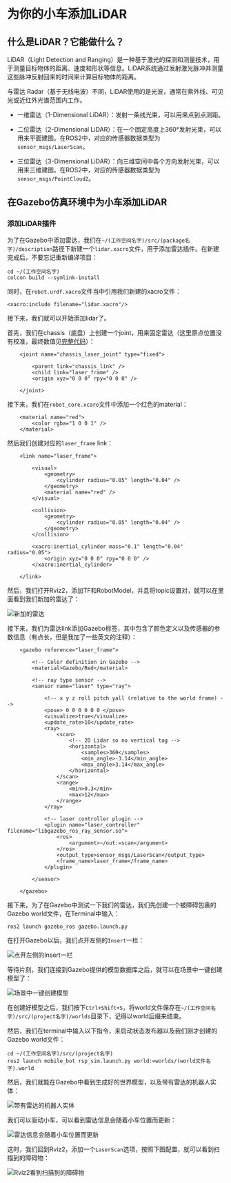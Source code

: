 # 为你的小车添加LiDAR

## 什么是LiDAR？它能做什么？

LiDAR（Light Detection and Ranging）是一种基于激光的探测和测量技术，用于测量目标物体的距离、速度和形状等信息。LiDAR系统通过发射激光脉冲并测量这些脉冲反射回来的时间来计算目标物体的距离。

与雷达 Radar（基于无线电波）不同，LiDAR使用的是光波，通常在紫外线、可见光或近红外光谱范围内工作。

- 一维雷达（1-Dimensional LiDAR）：发射一条线光束，可以用来点到点测距。

- 二位雷达（2-Dimensional LiDAR）：在一个固定高度上360°发射光束，可以用来平面建图。在ROS2中，对应的传感器数据类型为`sensor_msgs/LaserScan`。

- 三位雷达（3-Dimensional LiDAR）：向三维空间中各个方向发射光束，可以用来三维建图。在ROS2中，对应的传感器数据类型为`sensor_msgs/PointCloud2`。

## 在Gazebo仿真环境中为小车添加LiDAR

### 添加LiDAR插件

为了在Gazebo中添加雷达，我们在`~/(工作空间名字)/src/(package名字)/description`路径下新建一个`lidar.xacro`文件，用于添加雷达插件。在新建完成后，不要忘记重新编译项目：

```
cd ~/(工作空间名字)
colcon build --symlink-install
```

同时，在`robot.urdf.xacro`文件当中引用我们新建的xacro文件：

`<xacro:include filename="lidar.xacro"/>`

接下来，我们就可以开始添加lidar了。

首先，我们在chassis（底盘）上创建一个joint，用来固定雷达（这里原点位置没有校准，最终数值见[完整代码](https://github.com/NUSShao/mobile_bot/blob/main/description/lidar.xacro)）：

```
    <joint name="chassis_laser_joint" type="fixed">

        <parent link="chassis_link" />
        <child link="laser_frame" />
        <origin xyz="0 0 0" rpy="0 0 0" />

    </joint>
```

接下来，我们在`robot_core.xcaro`文件中添加一个红色的material：

```
    <material name="red">
        <color rgba="1 0 0 1" />
    </material>
```

然后我们创建对应的`laser_frame` link：

```
    <link name="laser_frame">

        <visual>
            <geometry>
                <cylinder radius="0.05" length="0.04" />
            </geometry>
            <material name="red" />
        </visual>

        <collision>
            <geometry>
                <cylinder radius="0.05" length="0.04" />
            </geometry>
        </collision>

        <xacro:inertial_cylinder mass="0.1" length="0.04" radius="0.05">
            <origin xyz="0 0 0" rpy="0 0 0" />
        </xacro:inertial_cylinder>

    </link>
```

然后，我们打开Rviz2，添加TF和RobotModel，并且将topic设置对，就可以在里面看到我们新加的雷达了：

![新加的雷达](img/LaserAdded.jpg)

接下来，我们为雷达link添加Gazebo标签，其中包含了颜色定义以及传感器的参数信息（有点长，但是我加了一些英文的注释）：

```
    <gazebo reference="laser_frame">
        
        <!-- Color definition in Gazebo -->
        <material>Gazebo/Red</material>

        <!-- ray type sensor -->
        <sensor name="laser" type="ray">

            <!-- x y z roll pitch yall (relative to the world frame) -->
            <pose> 0 0 0 0 0 0 </pose>
            <visualize>true</visualize>
            <update_rate>10</update_rate>
            <ray>
                <scan>
                    <!-- 2D Lidar so no vertical tag -->
                    <horizontal>
                        <samples>360</samples>
                        <min_angle>-3.14</min_angle>
                        <max_angle>3.14</max_angle>
                    </horizontal>
                </scan>
                <range>
                    <min>0.3</min>
                    <max>12</max>
                </range>
            </ray>

            <!-- laser controller plugin -->
            <plugin name="laser_controller" filename="libgazebo_ros_ray_sensor.so">
                <ros>
                    <argument>~/out:=scan</argument>
                </ros>
                <output_type>sensor_msgs/LaserScan</output_type>
                <frame_name>laser_frame</frame_name>
            </plugin>

        </sensor>

    </gazebo>
```

接下来，为了在Gazebo中测试一下我们的雷达，我们先创建一个被障碍包裹的Gazebo world文件，在Terminal中输入：

`ros2 launch gazebo_ros gazebo.launch.py`

在打开Gazebo以后，我们点开左侧的`Insert`一栏：

![点开左侧的Insert一栏](img/ConnectModelDatabase.jpg)

等待片刻，我们连接到Gazebo提供的模型数据库之后，就可以在场景中一键创建模型了：

![场景中一键创建模型](img/CreateGazeboWorld.jpg)

在创建好模型之后，我们按下`Ctrl+Shift+S`，将world文件保存在`~/(工作空间名字)/src/(project名字)/worlds`目录下，记得以world后缀来结束。

然后，我们在terminal中输入以下指令，来启动状态发布器以及我们刚才创建的Gazebo world文件：

```
cd ~/(工作空间名字)/src/(project名字)
ros2 launch mobile_bot rsp_sim.launch.py world:=worlds/(world文件名字).world
```

然后，我们就能在Gazebo中看到生成好的世界模型，以及带有雷达的机器人实体：

![带有雷达的机器人实体](img/LidarInGazebo.jpg)

我们可以驱动小车，可以看到雷达信息会随着小车位置而更新：

![雷达信息会随着小车位置而更新](img/LidarMoving1.gif)

这时，我们回到Rviz2，添加一个`LaserScan`选项，按照下图配置，就可以看到扫描到的障碍物：

![Rviz2看到扫描到的障碍物](img/LaserInRviz2.jpg)


